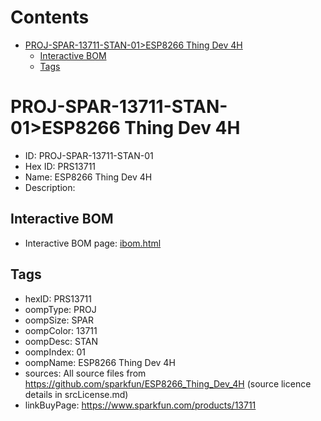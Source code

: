 



Contents
========

* [PROJ-SPAR-13711-STAN-01>ESP8266 Thing Dev 4H](#proj-spar-13711-stan-01esp8266-thing-dev-4h)
	* [Interactive BOM](#interactive-bom)
	* [Tags](#tags)

# PROJ-SPAR-13711-STAN-01>ESP8266 Thing Dev 4H

- ID: PROJ-SPAR-13711-STAN-01
- Hex ID: PRS13711
- Name: ESP8266 Thing Dev 4H
- Description: 

## Interactive BOM

- Interactive BOM page: [ibom.html](kicad/bom/ibom.html)

## Tags

- hexID: PRS13711
- oompType: PROJ
- oompSize: SPAR
- oompColor: 13711
- oompDesc: STAN
- oompIndex: 01
- oompName: ESP8266 Thing Dev 4H
- sources: All source files from https://github.com/sparkfun/ESP8266_Thing_Dev_4H (source licence details in srcLicense.md)
- linkBuyPage: https://www.sparkfun.com/products/13711
